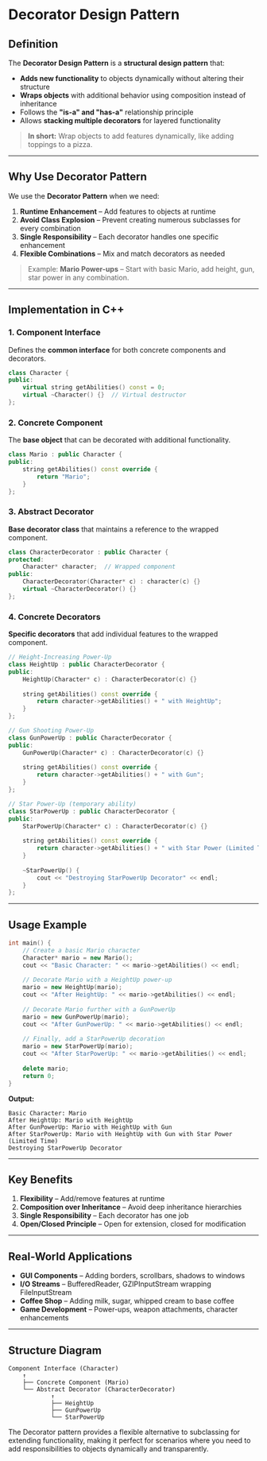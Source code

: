 # Decorator Design Pattern

## Definition
The **Decorator Design Pattern** is a **structural design pattern** that:

- **Adds new functionality** to objects dynamically without altering their structure
- **Wraps objects** with additional behavior using composition instead of inheritance
- Follows the **"is-a" and "has-a"** relationship principle
- Allows **stacking multiple decorators** for layered functionality

> **In short:** Wrap objects to add features dynamically, like adding toppings to a pizza.

---

## Why Use Decorator Pattern
We use the **Decorator Pattern** when we need:

1. **Runtime Enhancement** – Add features to objects at runtime
2. **Avoid Class Explosion** – Prevent creating numerous subclasses for every combination
3. **Single Responsibility** – Each decorator handles one specific enhancement
4. **Flexible Combinations** – Mix and match decorators as needed

> Example: **Mario Power-ups** – Start with basic Mario, add height, gun, star power in any combination.

---

## Implementation in C++

### 1. Component Interface
Defines the **common interface** for both concrete components and decorators.

```cpp
class Character {
public:
    virtual string getAbilities() const = 0;
    virtual ~Character() {}  // Virtual destructor
};
```

### 2. Concrete Component
The **base object** that can be decorated with additional functionality.

```cpp
class Mario : public Character {
public:
    string getAbilities() const override {
        return "Mario";
    }
};
```

### 3. Abstract Decorator
**Base decorator class** that maintains a reference to the wrapped component.

```cpp
class CharacterDecorator : public Character {
protected:
    Character* character;  // Wrapped component
public:
    CharacterDecorator(Character* c) : character(c) {}
    virtual ~CharacterDecorator() {}
};
```

### 4. Concrete Decorators
**Specific decorators** that add individual features to the wrapped component.

```cpp
// Height-Increasing Power-Up
class HeightUp : public CharacterDecorator {
public:
    HeightUp(Character* c) : CharacterDecorator(c) {}
    
    string getAbilities() const override {
        return character->getAbilities() + " with HeightUp";
    }
};

// Gun Shooting Power-Up
class GunPowerUp : public CharacterDecorator {
public:
    GunPowerUp(Character* c) : CharacterDecorator(c) {}
    
    string getAbilities() const override {
        return character->getAbilities() + " with Gun";
    }
};

// Star Power-Up (temporary ability)
class StarPowerUp : public CharacterDecorator {
public:
    StarPowerUp(Character* c) : CharacterDecorator(c) {}
    
    string getAbilities() const override {
        return character->getAbilities() + " with Star Power (Limited Time)";
    }
    
    ~StarPowerUp() {
        cout << "Destroying StarPowerUp Decorator" << endl;
    }
};
```

---

## Usage Example

```cpp
int main() {
    // Create a basic Mario character
    Character* mario = new Mario();
    cout << "Basic Character: " << mario->getAbilities() << endl;
    
    // Decorate Mario with a HeightUp power-up
    mario = new HeightUp(mario);
    cout << "After HeightUp: " << mario->getAbilities() << endl;
    
    // Decorate Mario further with a GunPowerUp
    mario = new GunPowerUp(mario);
    cout << "After GunPowerUp: " << mario->getAbilities() << endl;
    
    // Finally, add a StarPowerUp decoration
    mario = new StarPowerUp(mario);
    cout << "After StarPowerUp: " << mario->getAbilities() << endl;
    
    delete mario;
    return 0;
}
```

**Output:**
```
Basic Character: Mario
After HeightUp: Mario with HeightUp
After GunPowerUp: Mario with HeightUp with Gun
After StarPowerUp: Mario with HeightUp with Gun with Star Power (Limited Time)
Destroying StarPowerUp Decorator
```

---

## Key Benefits

1. **Flexibility** – Add/remove features at runtime
2. **Composition over Inheritance** – Avoid deep inheritance hierarchies
3. **Single Responsibility** – Each decorator has one job
4. **Open/Closed Principle** – Open for extension, closed for modification

---

## Real-World Applications

- **GUI Components** – Adding borders, scrollbars, shadows to windows
- **I/O Streams** – BufferedReader, GZIPInputStream wrapping FileInputStream
- **Coffee Shop** – Adding milk, sugar, whipped cream to base coffee
- **Game Development** – Power-ups, weapon attachments, character enhancements

---

## Structure Diagram

```
Component Interface (Character)
    ↑
    ├── Concrete Component (Mario)
    └── Abstract Decorator (CharacterDecorator)
            ↑
            ├── HeightUp
            ├── GunPowerUp
            └── StarPowerUp
```

The Decorator pattern provides a flexible alternative to subclassing for extending functionality, making it perfect for scenarios where you need to add responsibilities to objects dynamically and transparently.